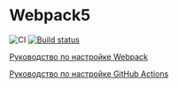 # Webpack5
![CI](https://github.com/andreytver84/ahj-1/actions/workflows/web.yml/badge.svg)
[![Build status](https://ci.appveyor.com/api/projects/status/i27jwsxlu8u4x9cd?svg=true)](https://ci.appveyor.com/project/andreytver84/ahj-9)


[Руководство по настройке Webpack](https://webpack.js.org/guides/)

[Руководство по настройке GitHub Actions](https://docs.github.com/en/actions/quickstart)
